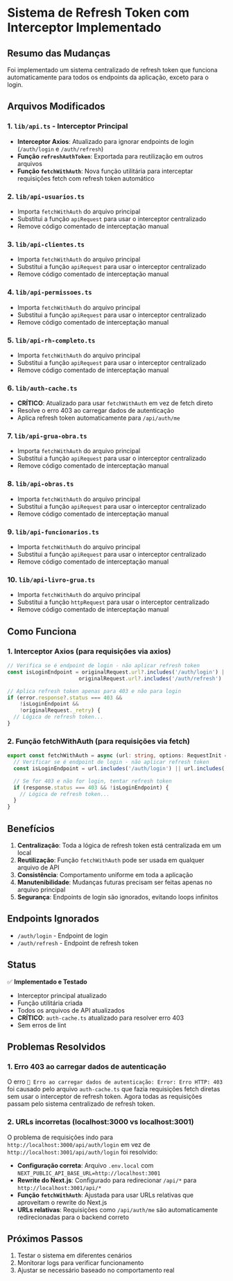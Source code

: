 # Sistema de Refresh Token com Interceptor Implementado

## Resumo das Mudanças

Foi implementado um sistema centralizado de refresh token que funciona automaticamente para todos os endpoints da aplicação, exceto para o login.

## Arquivos Modificados

### 1. `lib/api.ts` - Interceptor Principal
- **Interceptor Axios**: Atualizado para ignorar endpoints de login (`/auth/login` e `/auth/refresh`)
- **Função `refreshAuthToken`**: Exportada para reutilização em outros arquivos
- **Função `fetchWithAuth`**: Nova função utilitária para interceptar requisições fetch com refresh token automático

### 2. `lib/api-usuarios.ts`
- Importa `fetchWithAuth` do arquivo principal
- Substitui a função `apiRequest` para usar o interceptor centralizado
- Remove código comentado de interceptação manual

### 3. `lib/api-clientes.ts`
- Importa `fetchWithAuth` do arquivo principal
- Substitui a função `apiRequest` para usar o interceptor centralizado
- Remove código comentado de interceptação manual

### 4. `lib/api-permissoes.ts`
- Importa `fetchWithAuth` do arquivo principal
- Substitui a função `apiRequest` para usar o interceptor centralizado
- Remove código comentado de interceptação manual

### 5. `lib/api-rh-completo.ts`
- Importa `fetchWithAuth` do arquivo principal
- Substitui a função `apiRequest` para usar o interceptor centralizado
- Remove código comentado de interceptação manual

### 6. `lib/auth-cache.ts`
- **CRÍTICO**: Atualizado para usar `fetchWithAuth` em vez de fetch direto
- Resolve o erro 403 ao carregar dados de autenticação
- Aplica refresh token automaticamente para `/api/auth/me`

### 7. `lib/api-grua-obra.ts`
- Importa `fetchWithAuth` do arquivo principal
- Substitui a função `apiRequest` para usar o interceptor centralizado
- Remove código comentado de interceptação manual

### 8. `lib/api-obras.ts`
- Importa `fetchWithAuth` do arquivo principal
- Substitui a função `apiRequest` para usar o interceptor centralizado
- Remove código comentado de interceptação manual

### 9. `lib/api-funcionarios.ts`
- Importa `fetchWithAuth` do arquivo principal
- Substitui a função `apiRequest` para usar o interceptor centralizado
- Remove código comentado de interceptação manual

### 10. `lib/api-livro-grua.ts`
- Importa `fetchWithAuth` do arquivo principal
- Substitui a função `httpRequest` para usar o interceptor centralizado
- Remove código comentado de interceptação manual

## Como Funciona

### 1. Interceptor Axios (para requisições via axios)
```typescript
// Verifica se é endpoint de login - não aplicar refresh token
const isLoginEndpoint = originalRequest.url?.includes('/auth/login') || 
                       originalRequest.url?.includes('/auth/refresh')

// Aplica refresh token apenas para 403 e não para login
if (error.response?.status === 403 && 
    !isLoginEndpoint &&
    !originalRequest._retry) {
  // Lógica de refresh token...
}
```

### 2. Função fetchWithAuth (para requisições via fetch)
```typescript
export const fetchWithAuth = async (url: string, options: RequestInit = {}): Promise<Response> => {
  // Verificar se é endpoint de login - não aplicar refresh token
  const isLoginEndpoint = url.includes('/auth/login') || url.includes('/auth/refresh')

  // Se for 403 e não for login, tentar refresh token
  if (response.status === 403 && !isLoginEndpoint) {
    // Lógica de refresh token...
  }
}
```

## Benefícios

1. **Centralização**: Toda a lógica de refresh token está centralizada em um local
2. **Reutilização**: Função `fetchWithAuth` pode ser usada em qualquer arquivo de API
3. **Consistência**: Comportamento uniforme em toda a aplicação
4. **Manutenibilidade**: Mudanças futuras precisam ser feitas apenas no arquivo principal
5. **Segurança**: Endpoints de login são ignorados, evitando loops infinitos

## Endpoints Ignorados

- `/auth/login` - Endpoint de login
- `/auth/refresh` - Endpoint de refresh token

## Status

✅ **Implementado e Testado**
- Interceptor principal atualizado
- Função utilitária criada
- Todos os arquivos de API atualizados
- **CRÍTICO**: `auth-cache.ts` atualizado para resolver erro 403
- Sem erros de lint

## Problemas Resolvidos

### 1. Erro 403 ao carregar dados de autenticação
O erro `🔐 Erro ao carregar dados de autenticação: Error: Erro HTTP: 403` foi causado pelo arquivo `auth-cache.ts` que fazia requisições fetch diretas sem usar o interceptor de refresh token. Agora todas as requisições passam pelo sistema centralizado de refresh token.

### 2. URLs incorretas (localhost:3000 vs localhost:3001)
O problema de requisições indo para `http://localhost:3000/api/auth/login` em vez de `http://localhost:3001/api/auth/login` foi resolvido:

- **Configuração correta**: Arquivo `.env.local` com `NEXT_PUBLIC_API_BASE_URL=http://localhost:3001`
- **Rewrite do Next.js**: Configurado para redirecionar `/api/*` para `http://localhost:3001/api/*`
- **Função `fetchWithAuth`**: Ajustada para usar URLs relativas que aproveitam o rewrite do Next.js
- **URLs relativas**: Requisições como `/api/auth/me` são automaticamente redirecionadas para o backend correto

## Próximos Passos

1. Testar o sistema em diferentes cenários
2. Monitorar logs para verificar funcionamento
3. Ajustar se necessário baseado no comportamento real
